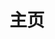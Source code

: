 ---
containerClass: home
home: true
title: 主页
icon: home
bgImage: https://theme-hope-assets.vuejs.press/bg/6-light.svg
bgImageDark: https://theme-hope-assets.vuejs.press/bg/6-dark.svg
bgImageStyle:
  background-attachment: fixed
heroText: 郑振宁
tagline: 👨🏻‍💻 计算机科学与技术 后端开发 2017年-至今
actions:
  - text: Github
    link: https://github.com/zhengzhenning
    icon: icon-github
    type: primary

  - text: Gitee
    icon: icon-Gitee
    link: https://gitee.com/yibu_zzn


highlights:
  - header: 核心竞争力
    image: /assets/image/box.svg
    bgImage: https://theme-hope-assets.vuejs.press/bg/3-light.svg
    bgImageDark: https://theme-hope-assets.vuejs.press/bg/3-dark.svg
    highlights:
      - title: 强大的业务分析能力，助力您加速链接与客户的价值密度
      - title: 强大的文档沉淀能力，助力您沉淀有形的数字资产
      - title: 无与伦比的编能力，促进企业高效运转，快速更迭血液，持续迸发刚劲强韧的生命力。

  - header: 业绩表现
    image: /assets/image/features.svg
    bgImage: https://theme-hope-assets.vuejs.press/bg/1-light.svg
    bgImageDark: https://theme-hope-assets.vuejs.press/bg/1-dark.svg
    features:
      - title: 中国工商银行（外源)
        icon: icon-ICBC
        details: 2023年上半年开发卓越奖 / 
                 2023年四季度 A 级绩效评定

      - title: 云南南天电子信息产业股份有限公司北京分公司
        icon: icon-shangshigongsi
        details: 2023年工商银行服务之星 

      - title: 成都网阔信息技术股份有限公司 
        icon: icon-shangshigongsi
        details: 2020年成长新锐奖



  - header: 技术图谱 / 框架篇
    description: Spring 全家桶，开发速度媲美东风快递，助力贵司一键布局全球市场，狂澜世界财富造福华夏子孙
    image: /assets/image/ui.svg
    bgImage: https://theme-hope-assets.vuejs.press/bg/5-light.svg
    bgImageDark: https://theme-hope-assets.vuejs.press/bg/5-dark.svg
    features:
      - title: Spring
        icon: code
        details: 
        link: 

      - title: SpringMVC
        icon: code
        details: 
        link: 

      - title: SpringData
        icon: code
        details: 
        link: 

      - title: SpringBoot
        icon: table-columns
        details: 
        link: 

      - title: SpringCloud
        icon: table-columns
        details: 
        link: 
          
      - title: Spring Cloud Gateway
        icon: table-columns
        details:
        link:
  - header: 技术图谱 / 组件篇
    description: Spring 全家桶，开发速度媲美东风快递，助力贵司一键布局全球市场，狂澜世界财富造福华夏子孙
    image: /assets/image/ui.svg
    bgImage: https://theme-hope-assets.vuejs.press/bg/9-light.svg
    bgImageDark: https://theme-hope-assets.vuejs.press/bg/9-dark.svg
    features:
      - title: Promethues
        icon: code
        details: 
        link:
      - title: CAT
        icon: code
        details:
        link:
      - title: Nacos
        icon: code
        details:
        link:
      - title: Activiti7
        icon: code
        details:
        link:
      - title: RabbitMQ
        icon: code
        details:
        link:
      - title: Kafka
        icon: code
        details:
        link:
      - title: EhCache(2.x / 3.x)
        icon: code
        details:
        link:
      - title: Caffeine Cache
        icon: code
        details:
        link:
      - title: Redis
        icon: code
        details:
        link:
      - title: MongoDB
        icon: code
        details:
        link:
      - title: InfuxDB
        icon: code
        details:
        link:
      - title: GuassDB
        icon: code
        details:
        link:
      - title: Oracle
        icon: code
        details:
        link:
      - title: MySQL
        icon: code
        details:
        link:
          
  - header: 技术图谱 / 工具篇
    description: 子曰：工欲善必先利其器，子再约：君子生非异也，善假于物也
    image: /assets/image/ui.svg
    bgImage: https://theme-hope-assets.vuejs.press/bg/5-light.svg
    bgImageDark: https://theme-hope-assets.vuejs.press/bg/5-dark.svg
    features:
      - title: IntelliJ IDEA
        icon: code
        details:
        link:
      - title: Maven
        icon: code
        details:
        link:
      - title: Grade
        icon: code
        details:
        link:
      - title: Docker
        icon: code
        details:
        link:
      - title: Git | SVN
        icon: code
        details:
        link:
      - title: Tomcat 
        icon: code
        details:
        link:
      - title: Navicat Premium
        icon: code
        details:
        link:   
      - title: Kafka Tool
        icon: code
        details:
        link:
      - title: Postman
        icon: code
        details:
        link:
      - title: Apifox
        icon: code
        details:
        link:
      - title: Rmd
        icon: code
        details:
        link:

  - header: 技术图谱 / 语言篇
    description: 重磅！从业以来习得了不少技术，这些技术能为您创造成吨的价值。
    image: /assets/image/ui.svg
    bgImage: https://theme-hope-assets.vuejs.press/bg/9-light.svg
    bgImageDark: https://theme-hope-assets.vuejs.press/bg/9-dark.svg
    features:
      - title: Java
        icon: code
        details: 一种多平台、面向对象且以网络为中心的高级编程语言，具有强大的跨平台性和丰富的类库，广泛应用于企业级应用开发、安卓应用开发等众多领域。

      - title: HTML/CSS 
        icon: code
        details: HTML 用于构建网页的结构，CSS 用于控制网页的样式，二者配合可以将普通的文本内容渲染成美观、具有交互性的网页。

      - title: JavaScript
        icon: code
        details: 一种动态的、弱类型的脚本语言，用于为网页添加交互功能，而不是作为 GFM 风格的警告容器，比如可以实现表单验证、动画效果等

      - title: Vue
        icon: table-columns
        details: 一套用于构建用户界面的渐进式 JavaScript 框架，可以方便地创建交互式的 Web 界面，通过组件化的方式高效地开发复杂的单页应用

  - header: 可定制的页面
    description: 完整无障碍支持的可定制外观
    image: /assets/image/ui.svg
    bgImage: https://theme-hope-assets.vuejs.press/bg/9-light.svg
    bgImageDark: https://theme-hope-assets.vuejs.press/bg/9-dark.svg
    highlights:
      - title: 深色模式
        icon: circle-half-stroke
        details: 可以自由切换浅色模式与深色模式
        link: ./guide/interface/darkmode.html

      - title: 主题色切换
        icon: palette
        details: 支持自定义主题色并允许用户在预设的主题颜色之间切换
        link: ./guide/interface/theme-color.html

      - title: 更多
        icon: ellipsis
        details: RTL 布局，打印支持，全局按钮等
        link: ./guide/interface/others.html

  - header: 布局
    description: 一个完美的响应式布局。
    image: /assets/image/layout.svg
    bgImage: https://theme-hope-assets.vuejs.press/bg/5-light.svg
    bgImageDark: https://theme-hope-assets.vuejs.press/bg/5-dark.svg
    highlights:
      - title: 导航栏
        icon: window-maximize
        details: 完全可定制的导航栏以及改进的移动端外观
        link: ./guide/layout/navbar.html

      - title: 侧边栏
        icon: fas fa-window-maximize fa-rotate-270
        details: 从文档标题或文件结构中自动生成侧边栏
        link: ./guide/layout/sidebar.html

      - title: 幻灯片页面
        icon: person-chalkboard
        details: 添加幻灯片页面以显示你喜欢的内容
        link: ./guide/layout/slides.html

      - title: 布局增强
        icon: object-group
        details: 添加路径导航、页脚、改进的导航栏、改进的页面导航等。
        link: ./guide/layout/

      - title: 更多
        icon: ellipsis
        details: RTL 布局，打印支持，全局按钮等
        link: ./guide/interface/others.html

copyright: false
footer: 🇨🇳高举中国特色社会主义伟大旗帜  💪为实现强国建设、民族复兴伟业奋斗终身
---